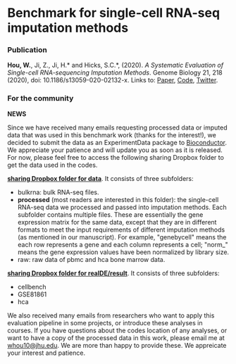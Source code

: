 # Benchmark for single-cell RNA-seq imputation methods

### Publication

**Hou, W.**, Ji, Z., Ji, H.\* and Hicks, S.C.\*, (2020). *A Systematic Evaluation of Single-cell RNA-sequencing Imputation Methods*. 
Genome Biology 21, 218 (2020), doi: 10.1186/s13059-020-02132-x.  Links to: [Paper](https://genomebiology.biomedcentral.com/articles/10.1186/s13059-020-02132-x), 
[Code](https://github.com/Winnie09/imputationBenchmark), [Twitter](https://twitter.com/GenomeBiology/status/1298976169484681219).


### For the community

**NEWS** 

Since we have received many emails requesting processed data or imputed data that was used in this benchmark work (thanks for the interest!), we decided to submit the data as an ExperimentData package to [Bioconductor](https://bioconductor.org/packages/3.12/BiocViews.html#___ExperimentData). We appreciate your patience and will update you as soon as it is released. For now, please feel free to access the following sharing Dropbox folder to get the data used in the codes.

**[sharing Dropbox folder for data](https://www.dropbox.com/sh/w3yg2nucnng5v1u/AAAM8Ym_KU9XF4z51RT81eNEa?dl=0)**. It consists of three subfolders: 

* bulkrna: bulk RNA-seq files.
* **processed** (most readers are interested in this folder): the single-cell RNA-seq data we processed and passed into imputation methods. Each subfolder contains multiple files. These are essentially the gene expression matrix for the same data, except that they are in different formats to meet the input requirements of different imputation methods (as mentioned in our manuscript). For example, "genebycell" means the each row represents a gene and each column represents a cell; "norm_" means the gene expression values have been normalized by library size. 
* raw: raw data of pbmc and hca bone marrow data. 

**[sharing Dropbox folder for realDE/result](https://www.dropbox.com/sh/zztcqfnx9nhth4u/AAAx14KLezX6dBEzR9M8aKXZa?dl=0)**. It consists of three subfolders:

* cellbench
* GSE81861
* hca

We also received many emails from researchers who want to apply
this evaluation pipeline in some projects, or introduce these analyses in courses. If you have questions about the codes location of any analyses, or want to 
have a copy of the processed data in this work, please email me at whou10@jhu.edu.  We are more than happy to provide these. We appreicate your interest and patience.

